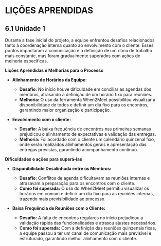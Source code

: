 # LIÇÕES APRENDIDAS

## 6.1 Unidade 1

Durante a fase inicial do projeto, a equipe enfrentou desafios relacionados tanto à coordenação interna quanto ao envolvimento com o cliente. Esses pontos impactaram a comunicação e a definição de um ritmo de trabalho mais constante, mas foram gradualmente superados com ações de melhoria específicas.  

**Lições Aprendidas e Melhorias para o Processo**

- **Alinhamento de Horários da Equipe:**  
  - **Desafio:** No início houve dificuldade em conciliar as agendas dos membros, atrasando a definição de um horário fixo para reuniões.  
  - **Melhoria:** O uso da ferramenta When2Meet possibilitou visualizar a disponibilidade de todos e definir um dia fixo para os encontros, garantindo maior organização e participação.  

- **Envolvimento com o cliente:**  
  - **Desafio:** A baixa frequência de encontros nas primeiras semanas prejudicou o alinhamento de expectativas e validação das entregas.  
  - **Melhoria:** Foi acordado com o cliente um calendário quinzenal fixo, onde serão realizados alinhamentos gerais e apresentação das entregas previstas, garantindo acompanhamento contínuo.  

**Dificuldades e ações para superá-las**

- **Disponibilidade Desalinhada entre os Membros:**  
  - **Desafio:** Conflitos de agenda dificultavam as reuniões internas e atrasavam a preparação para os encontros com o cliente.  
  - **Como foi superada:** O uso do When2Meet permitiu visualizar os horários em comum e definir um dia fixo para as reuniões internas, trazendo mais previsibilidade ao processo.  

- **Baixa Frequência de Reuniões com o Cliente:**  
  - **Desafio:** A falta de encontros regulares no início prejudicou a validação rápida das funcionalidades e atrasou ajustes necessários.  
  - **Como foi superada:** Com a definição das reuniões quinzenais fixas, a equipe passou a ter um canal de comunicação mais previsível e estruturado, garantindo melhor alinhamento com o cliente.
